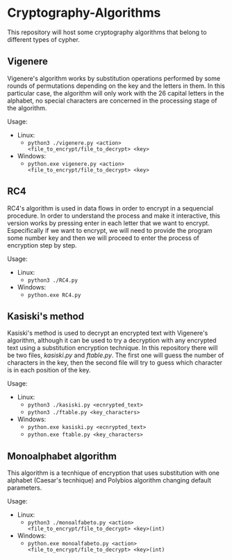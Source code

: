 # Cryptography-Algorithms

This repository will host some cryptography algorithms that belong to different types of cypher.

## Vigenere

Vigenere's algorithm works by substitution operations performed by some rounds of permutations depending on the key and the letters in them. In this particular case, the algorithm will only work with the 26 capital letters in the alphabet, no special characters are concerned in the processing stage of the algorithm.

Usage:
- Linux:
  - ``python3 ./vigenere.py <action> <file_to_encrypt/file_to_decrypt> <key>``
- Windows:
  - ``python.exe vigenere.py <action> <file_to_encrypt/file_to_decrypt> <key>``

## RC4 

RC4's algorithm is used in data flows in order to encrypt in a sequencial procedure. In order to understand the process and make it interactive, this version works by pressing enter in each letter that we want to encrypt.
Especifically if we want to encrypt, we will need to provide the program some number key and then we will proceed to enter the process of encryption step by step.

Usage:
- Linux:
  - ``python3 ./RC4.py ``
- Windows:
  - ``python.exe RC4.py``

## Kasiski's method

Kasiski's method is used to decrypt an encrypted text with Vigenere's algorithm, although it can be used to try a decryption with any encrypted text using a substitution encryption technique.
In this repository there will be two files, *kasiski.py* and *ftable.py*. The first one will guess the number of characters in the key, then the second file will try to guess which character is in each position of the key.

Usage:
- Linux:
  - ``python3 ./kasiski.py <ecnrypted_text>``
  - ``python3 ./ftable.py <key_characters>`` 
- Windows:
  - ``python.exe kasiski.py <ecnrypted_text>``
  - ``python.exe ftable.py <key_characters>``

## Monoalphabet algorithm

This algorithm is a tecnhique of encryption that uses substitution with one alphabet (Caesar's tecnhique) and Polybios algorithm changing default parameters.

Usage:
- Linux:
  - ``python3 ./monoalfabeto.py <action> <file_to_encrypt/file_to_decrypt> <key>(int)``
- Windows:
  - ``python.exe monoalfabeto.py <action> <file_to_encrypt/file_to_decrypt> <key>(int)``

